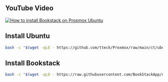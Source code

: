 ## YouTube Video

[![How to install Bookstack on Proxmox Ubuntu](https://img.youtube.com/vi/oi1zZEkB9Nc/0.jpg)](https://www.youtube.com/watch?v=oi1zZEkB9Nc)

## Install Ubuntu

```bash
bash -c "$(wget -qLO - https://github.com/tteck/Proxmox/raw/main/ct/ubuntu.sh)"
```

## Install Bookstack

```bash
bash -c "$(wget -qLO - https://raw.githubusercontent.com/BookStackApp/devops/main/scripts/installation-ubuntu-22.04.sh)"
```
